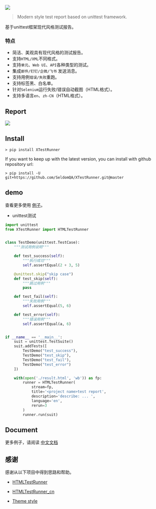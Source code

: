 ![](./XTestRunner_logo.jpg)

> Modern style test report based on unittest framework.

基于unittest框架现代风格测试报告。

### 特点

* 简洁、美观具有现代风格的测试报告。
* 支持`HTML/XML`不同格式。
* 支持`单元`、`Web UI`、`API`各种类型的测试。
* 集成`邮件/钉钉/企微/飞书` 发送消息。
* 支持用例`错误/失败`重跑。
* 支持标签黑、白名单。
* 针对`Selenium`运行失败/错误自动截图（HTML格式）。
* 支持多语言`en`、`zh-CN`（HTML格式）。

## Report

![](./img/test_report_1.7.3.png)

## Install

```shell
> pip install XTestRunner
```

If you want to keep up with the latest version, you can install with github repository url:

```shell
> pip install -U git+https://github.com/SeldomQA/XTestRunner.git@master
```

## demo

查看更多使用 [例子](./tests)。

* unittest测试

```python
import unittest
from XTestRunner import HTMLTestRunner


class TestDemo(unittest.TestCase):
    """测试用例说明"""

    def test_success(self):
        """执行成功"""
        self.assertEqual(2 + 3, 5)

    @unittest.skip("skip case")
    def test_skip(self):
        """跳过用例"""
        pass

    def test_fail(self):
        """失败用例"""
        self.assertEqual(5, 6)

    def test_error(self):
        """错误用例"""
        self.assertEqual(a, 6)


if __name__ == '__main__':
    suit = unittest.TestSuite()
    suit.addTests([
        TestDemo("test_success"),
        TestDemo("test_skip"),
        TestDemo("test_fail"),
        TestDemo("test_error")
    ])

    with(open('./result.html', 'wb')) as fp:
        runner = HTMLTestRunner(
            stream=fp,
            title='<project name>test report',
            description='describe: ... ',
            language='en',
            rerun=3
        )
        runner.run(suit)
```

## Document

更多例子，请阅读 [中文文档](./docs/README.md)

## 感谢

感谢从以下项目中得到思路和帮助。

* [HTMLTestRunner](http://tungwaiyip.info/software/HTMLTestRunner.html)

* [HTMLTestRunner_cn](https://github.com/GoverSky/HTMLTestRunner_cn)

* [Theme style](https://clever-dashboard.webpixels.work/pages/tasks/list-view.html)
